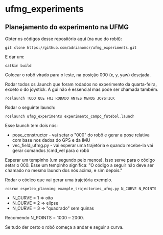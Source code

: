 # ufmg_experiments





## Planejamento do experimento na UFMG


Obter os códigos desse repositório aqui (na nuc do robô):

`git clone https://github.com/adrianomcr/ufmg_experiments.git`

E dar um:

`catkin build`

Colocar o robô virado para o leste, na posição 000 (x, y, yaw) desejada.

Rodar todos os .launch que foram rodados no experimento da quarta-feira, exceto o do joystick. A gui não é essencial mas pode ser chamada também.

`roslaunch TUDO QUE FOI RODADO ANTES MENOS JOYSTICK`

Rodar o seguinte launch:

`roslaunch ufmg_experiments experimento_campo_futebol.launch`

Esse launch tem dois nós:
- pose_constructor - vai setar o "000" do robô e gerar a pose relativa com base nos dados do GPS e da IMU
- vec_field_ufmg.py - vai esperar uma trajetória e quando recebe-la vai gerar comandos /cmd_vel para o robô

Esperar um tempinho (um segundo pelo menos). Isso serve para o código setar o 000. Esse um tempinho significa: "O código a seguir não deve ser chamado no mesmo launch dos nós acima, e sim depois."

Rodar o códico que vai gerar uma trajetória exemplo.

`rosrun espeleo_planning example_trajectories_ufmg.py N_CURVE N_POINTS`

- N_CURVE = 1  =>  oito
- N_CURVE = 2  =>  elipse
- N_CURVE = 3  =>  "quadrado" sem quinas

Recomendo N_POINTS = 1000 ~ 2000.

Se tudo der certo o robô começa a andar e seguir a curva.

